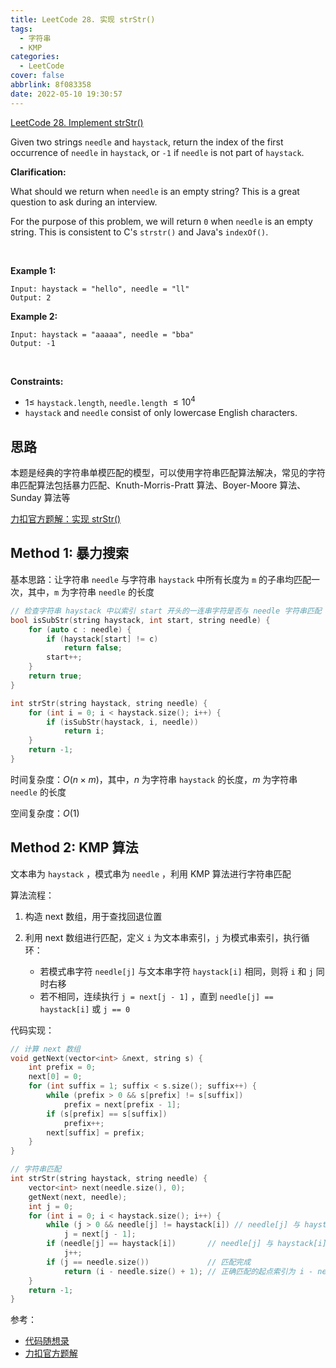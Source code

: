 ```yaml
---
title: LeetCode 28. 实现 strStr()
tags:
  - 字符串
  - KMP
categories:
  - LeetCode
cover: false
abbrlink: 8f083358
date: 2022-05-10 19:30:57
---
```


[LeetCode 28. Implement strStr()](https://leetcode.cn/problems/implement-strstr/)


Given two strings `needle` and `haystack`, return the index of the first occurrence of `needle` in `haystack`, or `-1` if `needle` is not part of `haystack`.

**Clarification:**

What should we return when `needle` is an empty string? This is a great question to ask during an interview.

For the purpose of this problem, we will return `0` when `needle` is an empty string. This is consistent to C's `strstr()` and Java's `indexOf()`.

 

**Example 1:**

    Input: haystack = "hello", needle = "ll"
    Output: 2


**Example 2:**

    Input: haystack = "aaaaa", needle = "bba"
    Output: -1
 

**Constraints:**

 - $1 \le$ `haystack.length`, `needle.length` $\le 10^4$
 - `haystack` and `needle` consist of only lowercase English characters.

## 思路

本题是经典的字符串单模匹配的模型，可以使用字符串匹配算法解决，常见的字符串匹配算法包括暴力匹配、Knuth-Morris-Pratt 算法、Boyer-Moore 算法、Sunday 算法等

[力扣官方题解：实现 strStr()](https://leetcode.cn/problems/implement-strstr/solution/shi-xian-strstr-by-leetcode-solution-ds6y/)

## Method 1: 暴力搜索

基本思路：让字符串 `needle` 与字符串 `haystack` 中所有长度为 `m` 的子串均匹配一次，其中，`m` 为字符串 `needle` 的长度

```cpp
// 检查字符串 haystack 中以索引 start 开头的一连串字符是否与 needle 字符串匹配
bool isSubStr(string haystack, int start, string needle) {
    for (auto c : needle) {
        if (haystack[start] != c)
            return false;
        start++;
    }
    return true;
}

int strStr(string haystack, string needle) {
    for (int i = 0; i < haystack.size(); i++) {
        if (isSubStr(haystack, i, needle))
            return i; 
    }
    return -1;
}
```

时间复杂度：$O(n \times m)$，其中，$n$ 为字符串 `haystack` 的长度，$m$ 为字符串 `needle` 的长度

空间复杂度：$O(1)$


## Method 2: KMP 算法

文本串为 `haystack` ，模式串为 `needle` ，利用 KMP 算法进行字符串匹配

算法流程：

1. 构造 next 数组，用于查找回退位置

2. 利用 next 数组进行匹配，定义 `i` 为文本串索引，`j` 为模式串索引，执行循环：
    - 若模式串字符 `needle[j]` 与文本串字符 `haystack[i]` 相同，则将 `i` 和 `j` 同时右移
    - 若不相同，连续执行 `j = next[j - 1]` ，直到 `needle[j] == haystack[i]` 或 `j == 0`

代码实现：

```cpp
// 计算 next 数组
void getNext(vector<int> &next, string s) {
    int prefix = 0;
    next[0] = 0;
    for (int suffix = 1; suffix < s.size(); suffix++) {
        while (prefix > 0 && s[prefix] != s[suffix])
            prefix = next[prefix - 1];
        if (s[prefix] == s[suffix])
            prefix++;
        next[suffix] = prefix;
    }
}

// 字符串匹配
int strStr(string haystack, string needle) {
    vector<int> next(needle.size(), 0);
    getNext(next, needle);
    int j = 0;
    for (int i = 0; i < haystack.size(); i++) {
        while (j > 0 && needle[j] != haystack[i]) // needle[j] 与 haystack[i] 不同，回退 j
            j = next[j - 1];
        if (needle[j] == haystack[i])       // needle[j] 与 haystack[i] 相同，右移 i 和 j
            j++;
        if (j == needle.size())             // 匹配完成
            return (i - needle.size() + 1); // 正确匹配的起点索引为 i - needle.size() + 1
    }
    return -1;
}
```

参考：
 - [代码随想录](https://www.programmercarl.com/0028.%E5%AE%9E%E7%8E%B0strStr.html)
 - [力扣官方题解](https://leetcode.cn/problems/implement-strstr/solution/shi-xian-strstr-by-leetcode-solution-ds6y/)